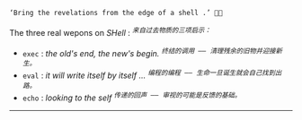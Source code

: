 

~~~ 
‘Bring the revelations from the edge of a shell .’ 🦪🦉
~~~

The three real wepons on *SHell* : <sup><kbd><var>来自过去物质的三项启示：</var></kbd></sup>

- `exec` : *the old's end, the new's begin.* <sup><kbd><var>终结的调用 —— 清理残余的旧物并迎接新生。</var></kbd></sup>
- `eval` : *it will write itself by itself ...* <sup><kbd><var>编程的编程 —— 生命一旦诞生就会自己找到出路。</var></kbd></sup>
- `echo` : *looking to the self* <sup><kbd><var>传递的回声 —— 审视的可能是反馈的基础。</var></kbd></sup>

----

